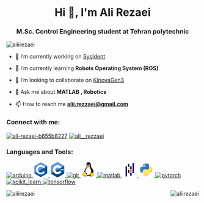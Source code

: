 <h1 align="center">Hi 👋, I'm Ali Rezaei</h1>
<h3 align="center">M.Sc. Control Engineering student at Tehran polytechnic</h3>

<p align="left"> <img src="https://komarev.com/ghpvc/?username=aliirezaei&label=Profile%20views&color=0e75b6&style=flat" alt="aliirezaei" /> </p>

- 🔭 I’m currently working on [SysIdent](https://github.com/AliiRezaei/SysIdent)

- 🌱 I’m currently learning **Robots Operating System (ROS)**

- 👯 I’m looking to collaborate on [KinovaGen3](https://github.com/AliiRezaei/KinovaGen3)

- 💬 Ask me about **MATLAB , Robotics**

- 📫 How to reach me **alii.rezzaei@gmail.com**

<h3 align="left">Connect with me:</h3>
<p align="left">
<a href="https://linkedin.com/in/ali-rezaei-b655b8227" target="blank"><img align="center" src="https://raw.githubusercontent.com/rahuldkjain/github-profile-readme-generator/master/src/images/icons/Social/linked-in-alt.svg" alt="ali-rezaei-b655b8227" height="30" width="40" /></a>
<a href="https://instagram.com/ali__rezzaei" target="blank"><img align="center" src="https://raw.githubusercontent.com/rahuldkjain/github-profile-readme-generator/master/src/images/icons/Social/instagram.svg" alt="ali__rezzaei" height="30" width="40" /></a>
</p>

<h3 align="left">Languages and Tools:</h3>
<p align="left"> <a href="https://www.arduino.cc/" target="_blank" rel="noreferrer"> <img src="https://cdn.worldvectorlogo.com/logos/arduino-1.svg" alt="arduino" width="40" height="40"/> </a> <a href="https://www.cprogramming.com/" target="_blank" rel="noreferrer"> <img src="https://raw.githubusercontent.com/devicons/devicon/master/icons/c/c-original.svg" alt="c" width="40" height="40"/> </a> <a href="https://www.w3schools.com/cpp/" target="_blank" rel="noreferrer"> <img src="https://raw.githubusercontent.com/devicons/devicon/master/icons/cplusplus/cplusplus-original.svg" alt="cplusplus" width="40" height="40"/> </a> <a href="https://git-scm.com/" target="_blank" rel="noreferrer"> <img src="https://www.vectorlogo.zone/logos/git-scm/git-scm-icon.svg" alt="git" width="40" height="40"/> </a> <a href="https://www.linux.org/" target="_blank" rel="noreferrer"> <img src="https://raw.githubusercontent.com/devicons/devicon/master/icons/linux/linux-original.svg" alt="linux" width="40" height="40"/> </a> <a href="https://www.mathworks.com/" target="_blank" rel="noreferrer"> <img src="https://upload.wikimedia.org/wikipedia/commons/2/21/Matlab_Logo.png" alt="matlab" width="40" height="40"/> </a> <a href="https://pandas.pydata.org/" target="_blank" rel="noreferrer"> <img src="https://raw.githubusercontent.com/devicons/devicon/2ae2a900d2f041da66e950e4d48052658d850630/icons/pandas/pandas-original.svg" alt="pandas" width="40" height="40"/> </a> <a href="https://www.python.org" target="_blank" rel="noreferrer"> <img src="https://raw.githubusercontent.com/devicons/devicon/master/icons/python/python-original.svg" alt="python" width="40" height="40"/> </a> <a href="https://pytorch.org/" target="_blank" rel="noreferrer"> <img src="https://www.vectorlogo.zone/logos/pytorch/pytorch-icon.svg" alt="pytorch" width="40" height="40"/> </a> <a href="https://scikit-learn.org/" target="_blank" rel="noreferrer"> <img src="https://upload.wikimedia.org/wikipedia/commons/0/05/Scikit_learn_logo_small.svg" alt="scikit_learn" width="40" height="40"/> </a> <a href="https://www.tensorflow.org" target="_blank" rel="noreferrer"> <img src="https://www.vectorlogo.zone/logos/tensorflow/tensorflow-icon.svg" alt="tensorflow" width="40" height="40"/> </a> </p>



<p><img align="left" src="https://github-readme-stats.vercel.app/api?username=aliirezaei&show_icons=true&locale=en" alt="aliirezaei" /></p>

<p><img align="right" src="https://github-readme-streak-stats.herokuapp.com/?user=aliirezaei&" alt="aliirezaei" /></p>
